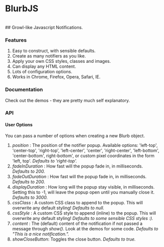 # BlurbJS

<br>
## Growl-like Javascript Notifications.

### Features 
1. Easy to construct, with sensible defaults. 
2. Create as many notifiers as you like. 
3. Apply your own CSS styles, classes and images.
4. Can display any HTML content.
5. Lots of configuration options.
6. Works in Chrome, Firefox, Opera, Safari, IE.

### Documentation
Check out the demos - they are pretty much self explanatory.

### API

#### User Options
You can pass a number of options when creating a new Blurb object.

1. *position* : The position of the notifier popup. 
                Available options: 'left-top', 'center-top', 'right-top', 'left-center', 'center', 'right-center', 'left-bottom', 'center-bottom', right-bottom', or 
                custom pixel coordinates in the form 'left, top'. _Defaults to 'right-top'._
2. *fadeInDuration* : How fast will the popup fade in, in milliseconds. _Defaults to 200._
3. *fadeOutDuration* : How fast will the popup fade in, in milliseconds. _Defaults to 200._
4. *displayDuration* : How long will the popup stay visible, in milliseconds. Setting this to -1, will leave the popup open until you manually close it. _Defaults to 3000._
5. *cssClass* : A custom CSS class to append to the popup. This will overwrite any default styling! _Defaults to null._
6. *cssStyle* : A custom CSS style to append (inline) to the popup. This will overwrite any default styling! _Defaults to some sensible CSS styles :)._
7. *content* : The (default) content of the notification if not passed a message through _show()_. Look at the demos for some code. _Defaults to "This is a nice notification."._
8. *showCloseButton*: Toggles the close button. _Defaults to true._